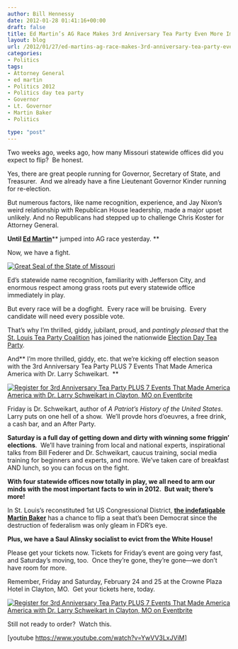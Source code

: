```yaml
---
author: Bill Hennessy
date: 2012-01-28 01:41:16+00:00
draft: false
title: Ed Martin’s AG Race Makes 3rd Anniversary Tea Party Even More Important
layout: blog
url: /2012/01/27/ed-martins-ag-race-makes-3rd-anniversary-tea-party-even-more-important/
categories:
- Politics
tags:
- Attorney General
- ed martin
- Politics 2012
- Politics day tea party
- Governor
- Lt. Governor
- Martin Baker
- Politics

type: "post"
---
```


Two weeks ago, weeks ago, how many Missouri statewide offices did you expect to flip?  Be honest.

Yes, there are great people running for Governor, Secretary of State, and Treasurer.  And we already have a fine Lieutenant Governor Kinder running for re-election.

But numerous factors, like name recognition, experience, and Jay Nixon’s weird relationship with Republican House leadership, made a major upset unlikely. And no Republicans had stepped up to challenge Chris Koster for Attorney General.

**Until **[Ed Martin](https://edmartinformissouri.com/)****** jumped into AG race yesterday. **

Now, we have a fight.

[![Great Seal of the State of Missouri](https://hennessysview.com/wp-content/uploads/2012/01/moseal_thumb.gif)
](https://hennessysview.com/wp-content/uploads/2012/01/moseal.gif)

Ed’s statewide name recognition, familiarity with Jefferson City, and enormous respect among grass roots put every statewide office immediately in play.

But every race will be a dogfight.  Every race will be bruising.  Every candidate will need every possible vote.

That’s why I’m thrilled, giddy, jubilant, proud, and _pantingly pleased_ that the [St. Louis Tea Party Coalition](https://stlouisteaparty.com) has joined the nationwide [Election Day Tea Party](https://www.electiondayteaparty.com).

And** I’m more thrilled, giddy, etc. that we’re kicking off election season with the 3rd Anniversary Tea Party PLUS 7 Events That Made America America with Dr. Larry Schweikart.  **


[![Register for 3rd Anniversary Tea Party PLUS<br />
7 Events That Made America America with Dr. Larry Schweikart in Clayton, MO  on Eventbrite](https://www.eventbrite.com/registerbutton?eid=2760945061)
](https://3rdanniversaryteaparty.eventbrite.com?ref=ebtn)

Friday is Dr. Schweikart, author of _A Patriot’s History of the United States_.  Larry puts on one hell of a show.  We’ll provde hors d’oeuvres, a free drink, a cash bar, and an After Party.

**Saturday is a full day of getting down and dirty with winning some friggin’ elections**.  We’ll have training from local and national experts, inspirational talks from Bill Federer and Dr. Schweikart, caucus training, social media training for beginners and experts, and more. We’ve taken care of breakfast AND lunch, so you can focus on the fight.

**With four statewide offices now totally in play, we all need to arm our minds with the most important facts to win in 2012.  But wait; there’s more!**

In St. Louis’s reconstituted 1st US Congressional District, **[the indefatigable Martin Baker](https://martinbakerforcongress.com/)** has a chance to flip a seat that’s been Democrat since the destruction of federalism was only gleam in FDR’s eye.

**Plus, we have a Saul Alinsky socialist to evict from the White House!**

Please get your tickets now. Tickets for Friday’s event are going very fast, and Saturday’s moving, too.  Once they’re gone, they’re gone—we don’t have room for more.

Remember, Friday and Saturday, February 24 and 25 at the Crowne Plaza Hotel in Clayton, MO.  Get your tickets here, today.



[![Register for 3rd Anniversary Tea Party PLUS<br />
7 Events That Made America America with Dr. Larry Schweikart in Clayton, MO  on Eventbrite](https://www.eventbrite.com/registerbutton?eid=2760945061)
](https://3rdanniversaryteaparty.eventbrite.com?ref=ebtn)



Still not ready to order?  Watch this.




[youtube https://www.youtube.com/watch?v=YwVV3LxJViM]
